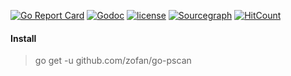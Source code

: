 [![Go Report Card](https://goreportcard.com/badge/github.com/zofan/go-pscan)](https://goreportcard.com/report/github.com/zofan/go-pscan)
[![Godoc](http://img.shields.io/badge/godoc-reference-blue.svg?style=flat)](https://godoc.org/github.com/zofan/go-pscan)
[![license](http://img.shields.io/badge/license-MIT-red.svg?style=flat)](https://raw.githubusercontent.com/zofan/go-pscan/master/LICENSE)
[![Sourcegraph](https://sourcegraph.com/github.com/zofan/go-pscan/-/badge.svg)](https://sourcegraph.com/github.com/zofan/go-pscan?badge)
[![HitCount](http://hits.dwyl.io/zofan/go-pscan.svg)](http://hits.dwyl.io/zofan/go-pscan)

#### Install

> go get -u github.com/zofan/go-pscan
